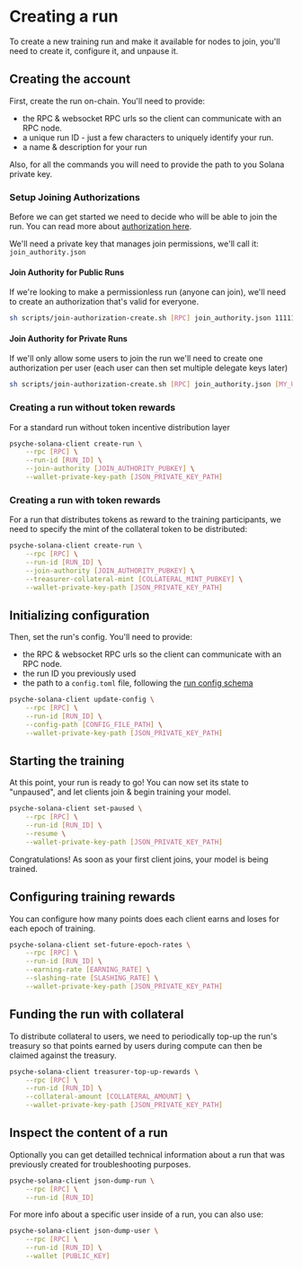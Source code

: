 # Creating a run

To create a new training run and make it available for nodes to join, you'll need to create it, configure it, and unpause it.

## Creating the account

First, create the run on-chain.
You'll need to provide:

- the RPC & websocket RPC urls so the client can communicate with an RPC node.
- a unique run ID - just a few characters to uniquely identify your run.
- a name & description for your run

Also, for all the commands you will need to provide the path to you Solana private key.

### Setup Joining Authorizations

Before we can get started we need to decide who will be able to join the run.
You can read more about [authorization here](./authentication.md).

We'll need a private key that manages join permissions, we'll call it: `join_authority.json`

#### Join Authority for Public Runs

If we're looking to make a permissionless run (anyone can join), we'll need to create an authorization that's valid for everyone.

```sh
sh scripts/join-authorization-create.sh [RPC] join_authority.json 11111111111111111111111111111111
```

#### Join Authority for Private Runs

If we'll only allow some users to join the run we'll need to create one authorization per user (each user can then set multiple delegate keys later)

```sh
sh scripts/join-authorization-create.sh [RPC] join_authority.json [MY_USER_PUBKEY]
```

### Creating a run without token rewards

For a standard run without token incentive distribution layer

```bash
psyche-solana-client create-run \
    --rpc [RPC] \
    --run-id [RUN_ID] \
    --join-authority [JOIN_AUTHORITY_PUBKEY] \
    --wallet-private-key-path [JSON_PRIVATE_KEY_PATH]
```

### Creating a run with token rewards

For a run that distributes tokens as reward to the training participants, we need to specify the mint of the collateral token to be distributed:

```bash
psyche-solana-client create-run \
    --rpc [RPC] \
    --run-id [RUN_ID] \
    --join-authority [JOIN_AUTHORITY_PUBKEY] \
    --treasurer-collateral-mint [COLLATERAL_MINT_PUBKEY] \
    --wallet-private-key-path [JSON_PRIVATE_KEY_PATH]
```

## Initializing configuration

Then, set the run's config.
You'll need to provide:

- the RPC & websocket RPC urls so the client can communicate with an RPC node.
- the run ID you previously used
- the path to a `config.toml` file, following the [run config schema](./run-config.md)

```bash
psyche-solana-client update-config \
    --rpc [RPC] \
    --run-id [RUN_ID] \
    --config-path [CONFIG_FILE_PATH] \
    --wallet-private-key-path [JSON_PRIVATE_KEY_PATH]
```

## Starting the training

At this point, your run is ready to go! You can now set its state to "unpaused", and let clients join & begin training your model.

```bash
psyche-solana-client set-paused \
    --rpc [RPC] \
    --run-id [RUN_ID] \
    --resume \
    --wallet-private-key-path [JSON_PRIVATE_KEY_PATH]
```

Congratulations! As soon as your first client joins, your model is being trained.

## Configuring training rewards

You can configure how many points does each client earns and loses for each epoch of training.

```bash
psyche-solana-client set-future-epoch-rates \
    --rpc [RPC] \
    --run-id [RUN_ID] \
    --earning-rate [EARNING_RATE] \
    --slashing-rate [SLASHING_RATE] \
    --wallet-private-key-path [JSON_PRIVATE_KEY_PATH]
```

## Funding the run with collateral

To distribute collateral to users, we need to periodically top-up the run's treasury so that points earned by users during compute can then be claimed against the treasury.

```sh
psyche-solana-client treasurer-top-up-rewards \
    --rpc [RPC] \
    --run-id [RUN_ID] \
    --collateral-amount [COLLATERAL_AMOUNT] \
    --wallet-private-key-path [JSON_PRIVATE_KEY_PATH]
```

## Inspect the content of a run

Optionally you can get detailled technical information about a run that was previously created for troubleshooting purposes.

```bash
psyche-solana-client json-dump-run \
    --rpc [RPC] \
    --run-id [RUN_ID]
```

For more info about a specific user inside of a run, you can also use:

```bash
psyche-solana-client json-dump-user \
    --rpc [RPC] \
    --run-id [RUN_ID] \
    --wallet [PUBLIC_KEY]
```
